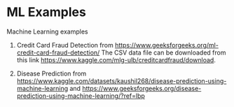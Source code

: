 # ML Examples
Machine Learning examples  
1. Credit Card Fraud Detection from https://www.geeksforgeeks.org/ml-credit-card-fraud-detection/
The CSV data file can be downloaded from this link https://www.kaggle.com/mlg-ulb/creditcardfraud/download.

2. Disease Prediction from https://www.kaggle.com/datasets/kaushil268/disease-prediction-using-machine-learning and https://www.geeksforgeeks.org/disease-prediction-using-machine-learning/?ref=lbp
